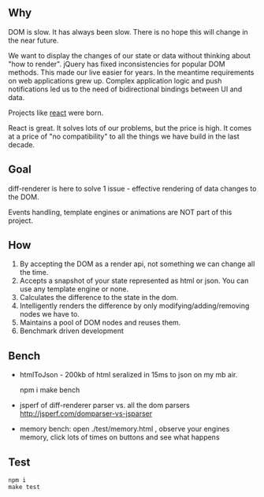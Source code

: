 ## Why

DOM is slow. It has always been slow. There is no hope this will change in the near future.

We want to display the changes of our state or data without thinking about "how to render".
jQuery has fixed inconsistencies for popular DOM methods. This made our live easier for years. In the meantime requirements on web applications grew up. Complex application logic and push notifications led us to the need of bidirectional bindings between UI and data.

Projects like [react](https://github.com/facebook/react/) were born.

React is great. It solves lots of our problems, but the price is high. It comes at a price of "no compatibility" to all the things we have build in the last decade.

## Goal

diff-renderer is here to solve 1 issue - effective rendering of data changes to the DOM.

Events handling, template engines or animations are NOT part of this project.

## How

1. By accepting the DOM as a render api, not something we can change all the time.
1. Accepts a snapshot of your state represented as html or json. You can use any template engine or none.
1. Calculates the difference to the state in the dom.
1. Intelligently renders the difference by only modifying/adding/removing nodes we have to.
1. Maintains a pool of DOM nodes and reuses them.
1. Benchmark driven development

## Bench

- htmlToJson - 200kb of html seralized in 15ms to json on my mb air.

    npm i
    make bench

- jsperf of diff-renderer parser vs. all the dom parsers http://jsperf.com/domparser-vs-jsparser
- memory bench: open ./test/memory.html , observe your engines memory, click lots of times on buttons and see what happens

## Test

    npm i
    make test


